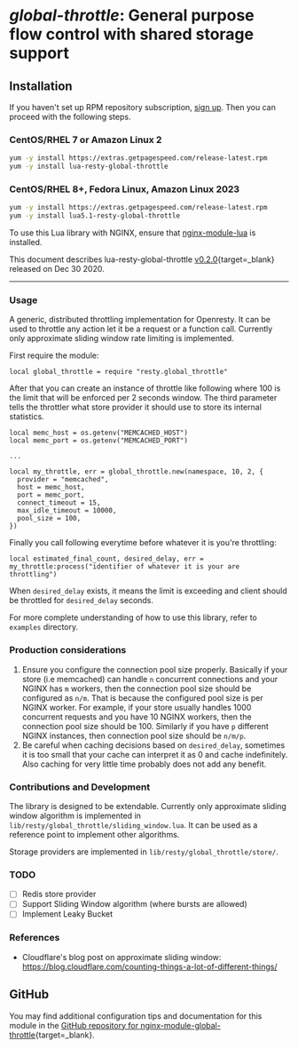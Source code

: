 # *global-throttle*: General purpose flow control with shared storage support


## Installation

If you haven't set up RPM repository subscription, [sign up](https://www.getpagespeed.com/repo-subscribe). Then you can proceed with the following steps.

### CentOS/RHEL 7 or Amazon Linux 2

```bash
yum -y install https://extras.getpagespeed.com/release-latest.rpm
yum -y install lua-resty-global-throttle
```

### CentOS/RHEL 8+, Fedora Linux, Amazon Linux 2023

```bash
yum -y install https://extras.getpagespeed.com/release-latest.rpm
yum -y install lua5.1-resty-global-throttle
```


To use this Lua library with NGINX, ensure that [nginx-module-lua](../modules/lua.md) is installed.

This document describes lua-resty-global-throttle [v0.2.0](https://github.com/ElvinEfendi/lua-resty-global-throttle/releases/tag/v0.2.0){target=_blank} 
released on Dec 30 2020.
    
<hr />

### Usage

A generic, distributed throttling implementation for Openresty. It can be used to throttle any action let it be a request or a function call.
Currently only approximate sliding window rate limiting is implemented.

First require the module:

```
local global_throttle = require "resty.global_throttle"
```

After that you can create an instance of throttle like following where 100 is the limit that will be enforced per 2 seconds window.
The third parameter tells the throttler what store provider it should use to store its internal statistics.

```
local memc_host = os.getenv("MEMCACHED_HOST")
local memc_port = os.getenv("MEMCACHED_PORT")

...

local my_throttle, err = global_throttle.new(namespace, 10, 2, {
  provider = "memcached",
  host = memc_host,
  port = memc_port,
  connect_timeout = 15,
  max_idle_timeout = 10000,
  pool_size = 100,
})
```

Finally you call following everytime before whatever it is you're throttling:

```
local estimated_final_count, desired_delay, err = my_throttle:process("identifier of whatever it is your are throttling")
```

When `desired_delay` exists, it means the limit is exceeding and client should be throttled for `desired_delay` seconds.

For more complete understanding of how to use this library, refer to `examples` directory.

### Production considerations

1. Ensure you configure the connection pool size properly. Basically if your store (i.e memcached) can handle `n` concurrent connections and your NGINX has `m` workers,
then the connection pool size should be configured as `n/m`. That is because the configured pool size is per NGINX worker.
For example, if your store usually handles 1000 concurrent requests and you have 10 NGINX workers,
then the connection pool size should be 100. Similarly if you have `p` different NGINX instances, then connection pool size should be `n/m/p`.
2. Be careful when caching decisions based on `desired_delay`, sometimes it is too small that your cache can interpret it as 0 and cache indefinitely.
Also caching for very little time probably does not add any benefit.

### Contributions and Development

The library is designed to be extendable. Currently only approximate sliding window algorithm is implemented in `lib/resty/global_throttle/sliding_window.lua`. It can be used as a reference point to implement other algorithms.

Storage providers are implemented in `lib/resty/global_throttle/store/`.

### TODO

 - [ ] Redis store provider
 - [ ] Support Sliding Window algorithm (where bursts are allowed)
 - [ ] Implement Leaky Bucket

### References

- Cloudflare's blog post on approximate sliding window: https://blog.cloudflare.com/counting-things-a-lot-of-different-things/

## GitHub

You may find additional configuration tips and documentation for this module in the [GitHub repository for 
nginx-module-global-throttle](https://github.com/ElvinEfendi/lua-resty-global-throttle){target=_blank}.